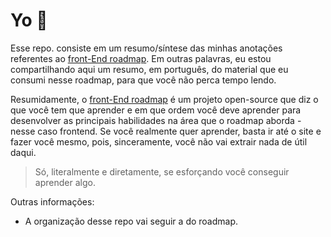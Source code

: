 # Yo 👋

Esse repo. consiste em um resumo/síntese das minhas anotações referentes ao [front-End roadmap](https://roadmap.sh/frontend).
Em outras palavras, eu estou compartilhando aqui um resumo, em português, do material que eu consumi nesse roadmap, para que você não perca tempo lendo.

Resumidamente, o [front-End roadmap](https://roadmap.sh/frontend) é um projeto open-source que diz o que você tem que aprender e em que ordem você deve aprender para desenvolver as principais habilidades na área que o roadmap aborda - nesse caso frontend. Se você realmente quer aprender, basta ir até o site e fazer você mesmo, pois, sinceramente, você não vai extrair nada de útil daqui.

> Só, literalmente e diretamente, se esforçando você conseguir aprender algo.

Outras informações:
- A organização desse repo vai seguir a do roadmap.
